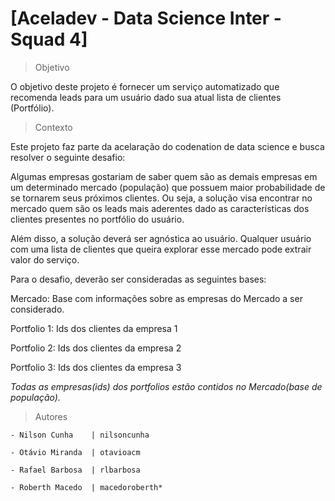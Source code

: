 # [Aceladev - Data Science Inter - Squad 4]
> Objetivo

O objetivo deste projeto é fornecer um serviço automatizado que recomenda leads para um usuário dado sua atual lista de clientes (Portfólio).

> Contexto 

Este projeto faz parte da acelaração do codenation de data science e busca resolver o seguinte desafio: 

Algumas empresas gostariam de saber quem são as demais empresas em um determinado mercado (população) que possuem maior probabilidade de se tornarem seus próximos clientes. Ou seja, a solução visa encontrar no mercado quem são os leads mais aderentes dado as características dos clientes presentes no portfólio do usuário.

Além disso, a solução deverá ser agnóstica ao usuário. Qualquer usuário com uma lista de clientes que queira explorar esse mercado pode extrair valor do serviço.

Para o desafio, deverão ser consideradas as seguintes bases:

Mercado: Base com informações sobre as empresas do Mercado a ser considerado. 

Portfolio 1: Ids dos clientes da empresa 1 

Portfolio 2: Ids dos clientes da empresa 2 

Portfolio 3: Ids dos clientes da empresa 3

*Todas as empresas(ids) dos portfolios estão contidos no Mercado(base de população).*

> Autores 
```
- Nilson Cunha    | nilsoncunha

- Otávio Miranda  | otavioacm

- Rafael Barbosa  | rlbarbosa

- Roberth Macedo  | macedoroberth*
```
